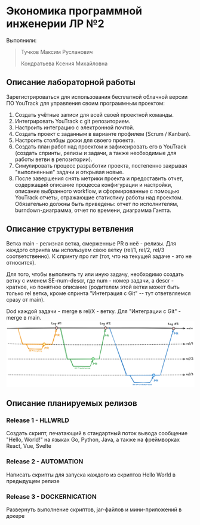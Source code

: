 # Экономика программной инженерии ЛР №2


Выполнили:

> Тучков Максим Русланович
>
> Кондратьева Ксения Михайловна

## Описание лабораторной работы

Зарегистрироваться для использования бесплатной облачной версии ПО YouTrack для управления своим программным проектом:

1. Создать учётные записи для всей своей проектной команды.
2. Интегрировать YouTrack с  git репозиторием.
3. Настроить интеграцию с электронной почтой.
4. Создать проект с заданным в варианте профилем (Scrum / Kanban).
5. Настроить столбцы доски для своего проекта.
6. Создать план работ над проектом и зафиксировать его в YouTrack (создать спринты, релизы и задачи, а также необходимые для работы ветви в репозитории).
7. Симулировать процесс разработки проекта, постепенно закрывая "выполненные" задачи и открывая новые.
8. После завершения снять метрики проекта и предоставить отчет, содержащий описание процесса конфигурации и настройки, описание выбранного workflow, и сформированные с помощью YouTrack отчеты, отражающие статистику работы над проектом. Обязательно должны быть приведены: отчет по исполнителям, burndown-диаграмма, отчет по времени, диаграмма Гантта.

## Описание структуры ветвления

Ветка main - релизная ветка, смерженные PR в неё - релизы. Для каждого спринта мы используем свою ветку (rel/1, rel/2, rel/3 соответственно). К спринту про гит (тот, что на текущей задаче - это не относится).

Для того, чтобы выполнить ту или иную задачу, необходимо создать ветку с именем SE-num-descr, где num - номер задачи, а descr - краткое, но понятное описание (родителем этой ветки может быть только rel ветка, кроме спринта "Интеграция с Git" -- тут ответвляемся сразу от main).

Dod каждой задачи - merge в rel/X - ветку. Для "Интеграции с Git" - merge в main.
![Ветвление](/img/branching.png)

## Описание планируемых релизов

### Release 1 - HLLWRLD

Создать скрипт, печатающий в стандартный поток вывода сообщение "Hello, World!" на языках Go, Python, Java, а также на фреймворках React, Vue, Svelte

### Release 2 - AUTOMATION

Написать скрипты для запуска каждого из скриптов Hello World в предыдущем релизе

### Release 3 - DOCKERNICATION

Развернуть выполнение скриптов, jar-файлов и мини-приложений в докере
